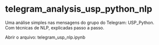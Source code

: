 # telegram_analysis_usp_python_nlp
Uma análise simples nas mensagens do grupo do Telegram: USP_Python. Com técnicas de NLP, explicadas passo a passo. 

Abrir o arquivo: telegram_usp_nlp.ipynb
